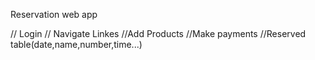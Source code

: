 Reservation web app

// Login
// Navigate Linkes
//Add Products 
//Make payments
//Reserved table(date,name,number,time...)

